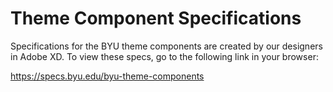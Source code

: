 # Theme Component Specifications

Specifications for the BYU theme components are created by our designers in Adobe XD. To view these specs, go to the following link in your browser:

https://specs.byu.edu/byu-theme-components
